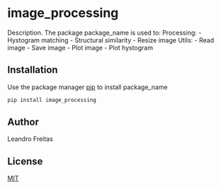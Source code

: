 # image_processing

Description. 
The package package_name is used to:
    Processing:
	- Hystogram matching
	- Structural similarity
 	- Resize image
    Utils:
    	- Read image
     	- Save image
      	- Plot image
       	- Plot hystogram

## Installation

Use the package manager [pip](https://pip.pypa.io/en/stable/) to install package_name

```bash
pip install image_processing
```

## Author
Leandro Freitas

## License
[MIT](https://choosealicense.com/licenses/mit/)

